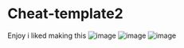 # Cheat-template2
Enjoy i liked making this
![image](https://user-images.githubusercontent.com/103351450/183282893-f9676fe0-9ab3-47bf-9e7e-f41579ffbcc0.png)
![image](https://user-images.githubusercontent.com/103351450/183282970-995dfab6-cacb-4a60-a589-8c1a0db2c844.png)
![image](https://user-images.githubusercontent.com/103351450/183282905-9ebe365c-9dd5-48c9-abf0-c25c0afa4869.png)
